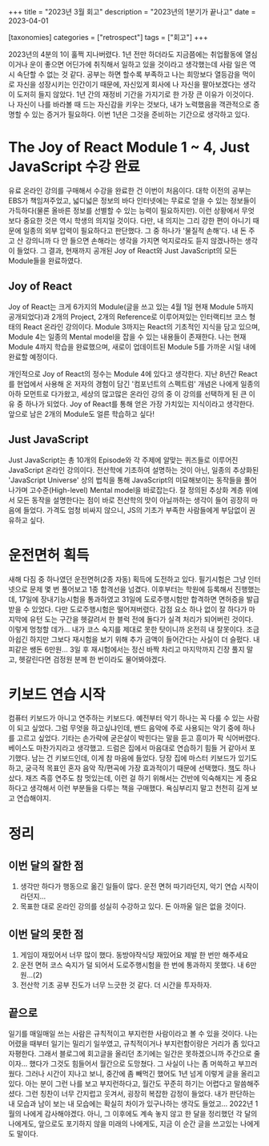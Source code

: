 +++
title = "2023년 3월 회고"
description = "2023년의 1분기가 끝나고"
date = 2023-04-01

[taxonomies]
categories = ["retrospect"]
tags = ["회고"]
+++

2023년의 4분의 1이 훌쩍 지나버렸다. 1년 전만 하더라도 지금쯤에는 취업활동에 열심이거나 운이 좋으면 어딘가에 취직해서 일하고 있을 것이라고 생각했는데 사람 일은 역시 속단할 수 없는 것 같다. 공부는 하면 할수록 부족하고 나는 희망보다 열등감을 먹이로 자신을 성장시키는 인간이기 때문에, 자신있게 회사에 나 자신을 팔아보겠다는 생각이 도저히 들지 않았다. 1년 간의 재정비 기간을 가지기로 한 가장 큰 이유가 이것이다. 나 자신이 나를 바라볼 때 드는 자신감을 키우는 것보다, 내가 노력했음을 객관적으로 증명할 수 있는 증거가 필요하다. 이번 1년은 그것을 준비하는 기간으로 생각하고 있다.
<!-- more -->

# The Joy of React Module 1 ~ 4, Just JavaScript 수강 완료
유료 온라인 강의를 구매해서 수강을 완료한 건 이번이 처음이다. 대학 이전의 공부는 EBS가 책임져주었고, 넓디넓은 정보의 바다 인터넷에는 무료로 얻을 수 있는 정보들이 가득하다(물론 올바른 정보를 선별할 수 있는 능력이 필요하지만). 이런 상황에서 무엇보다 중요한 것은 역시 학생의 의지일 것이다. 다만, 내 의지는 그리 강한 편이 아니기 때문에 일종의 외부 압력이 필요하다고 판단했다. 그 중 하나가 '물질적 손해'다. 내 돈 주고 산 강의니까 다 안 들으면 손해라는 생각을 가지면 억지로라도 듣지 않겠나하는 생각이 들었다. 그 결과, 현재까지 공개된 Joy of React와 Just JavaScript의 모든 Module들을 완료하였다.

## Joy of React
Joy of React는 크게 6가지의 Module(글을 쓰고 있는 4월 1일 현재 Module 5까지 공개되었다)과 2개의 Project, 2개의 Reference로 이루어져있는 인터랙티브 코스 형태의 React 온라인 강의이다. Module 3까지는 React의 기초적인 지식을 담고 있으며, Module 4는 일종의 Mental model을 잡을 수 있는 내용들이 존재한다. 나는 현재 Module 4까지 학습을 완료했으며, 새로이 업데이트된 Module 5를 가까운 시일 내에 완료할 예정이다.

개인적으로 Joy of React의 정수는 Module 4에 있다고 생각한다. 지난 8년간 React를 현업에서 사용해 온 저자의 경험이 담긴 '컴포넌트의 스펙트럼' 개념은 나에게 일종의 아하 모먼트로 다가왔고, 세상의 많고많은 온라인 강의 중 이 강의를 선택하게 된 큰 이유 중 하나가 되었다. Joy of React를 통해 얻은 가장 가치있는 지식이라고 생각한다. 앞으로 남은 2개의 Module도 얼른 학습하고 싶다!

## Just JavaScript
Just JavaScript는 총 10개의 Episode와 각 주제에 알맞는 퀴즈들로 이루어진 JavaScript 온라인 강의이다. 전산학에 기초하여 설명하는 것이 아닌, 일종의 추상화된 'JavaScript Universe' 상의 법칙을 통해 JavaScript의 미묘해보이는 동작들을 풀어나가며 고수준(High-level) Mental model을 바로잡는다. 잘 정의된 추상화 계층 위에서 모든 동작을 설명한다는 점이 바로 전산학의 맛이 아닐까하는 생각이 들어 굉장히 마음에 들었다. 가격도 엄청 비싸지 않으니, JS의 기초가 부족한 사람들에게 부담없이 권유하고 싶다.

# 운전면허 획득
새해 다짐 중 하나였던 운전면허(2종 자동) 획득에 도전하고 있다. 필기시험은 그냥 인터넷으로 문제 몇 번 풀어보고 1종 합격선을 넘겼다. 이후부터는 학원에 등록해서 진행했는데, 17일에 장내기능시험을 통과하였고 31일에 도로주행시험만 합격하면 면허증을 발급받을 수 있었다. 다만 도로주행시험은 떨어져버렸다. 감점 요소 하나 없이 잘 하다가 마지막에 유턴 도는 구간을 헷갈려서 한 블럭 전에 돌다가 실격 처리가 되어버린 것이다. 이렇게 멍청할 데가... 내가 코스 숙지를 제대로 못한 탓이니까 온전히 내 잘못이다. 조금 아쉽긴 하지만 그보다 재시험을 보기 위해 추가 금액이 들어간다는 사실이 더 슬펐다. 내 피같은 쌩돈 6만원... 3일 후 재시험에서는 정신 바짝 차리고 마지막까지 긴장 풀지 말고, 헷갈린다면 검정원 분께 한 번이라도 물어봐야겠다.

# 키보드 연습 시작
컴퓨터 키보드가 아니고 연주하는 키보드다. 예전부터 악기 하나는 꼭 다룰 수 있는 사람이 되고 싶었다. 그럼 무엇을 하고싶냐인데, 밴드 음악에 주로 사용되는 악기 중에 하나를 고르고 싶었다. 기타는 손가락에 굳은살이 박힌다는 말을 듣고 흥미가 팍 식어버렸다. 베이스도 마찬가지라고 생각했고. 드럼은 집에서 마음대로 연습하기 힘들 거 같아서 포기했다. 남는 건 키보드인데, 이게 참 마음에 들었다. 당장 집에 마스터 키보드가 있기도 하고, 궁극적 목표인 혼자 음악 작/편곡에 가장 효과적이기 때문에 선택했다. [책](https://product.kyobobook.co.kr/detail/S000001967728)도 하나 샀다. 재즈 즉흥 연주도 참 멋있는데, 이런 걸 하기 위해서는 건반에 익숙해지는 게 중요하다고 생각해서 이런 부분들을 다루는 책을 구매했다. 욕심부리지 말고 천천히 길게 보고 연습해야지.

# 정리

## 이번 달의 잘한 점

1. 생각만 하다가 행동으로 옮긴 일들이 많다. 운전 면허 따기라던지, 악기 연습 시작이라던지...
2. 목표한 대로 온라인 강의를 성실히 수강하고 있다. 돈 아까울 일은 없을 것이다.

## 이번 달의 못한 점

1. 게임이 재밌어서 너무 많이 했다. 동방야작식당 재밌어요 제발 한 번만 해주세요
2. 운전 면허 코스 숙지가 덜 되어서 도로주행시험을 한 번에 통과하지 못했다. 내 6만원...(2)
3. 전산학 기초 공부 진도가 너무 느긋한 것 같다. 더 시간을 투자하자.

## 끝으로
일기를 매일매일 쓰는 사람은 규칙적이고 부지런한 사람이라고 볼 수 있을 것이다. 나는 어렸을 때부터 일기는 밀리기 일쑤였고, 규칙적이거나 부지런함이랑은 거리가 좀 있다고 자평한다. 그래서 블로그에 회고글을 올리던 초기에는 일간은 못하겠으니까 주간으로 줄이자... 했다가 그것도 힘들어서 월간으로 도망쳤다. 그 사실이 나는 좀 머쓱하고 부끄러웠다. 그러나 시간이 지나고 보니, 중간에 좀 빼먹긴 했어도 1년 넘게 이렇게 글을 올리고 있다. 아는 분이 그런 나를 보고 부지런하다고, 월간도 꾸준히 하기는 어렵다고 말씀해주셨다. 그런 칭찬이 너무 간지럽고 웃겨서, 굉장히 복잡한 감정이 들었다. 내가 판단하는 내 모습과 남이 보는 내 모습에는 확실히 차이가 있구나하는 생각도 들었고... 2022년 1월의 나에게 감사해야겠다. 아니, 그 이후에도 계속 놓지 않고 한 달을 정리했던 각 달의 나에게도, 앞으로도 포기하지 않을 미래의 나에게도, 지금 이 순간 글을 쓰고있는 나에게도 말이다.